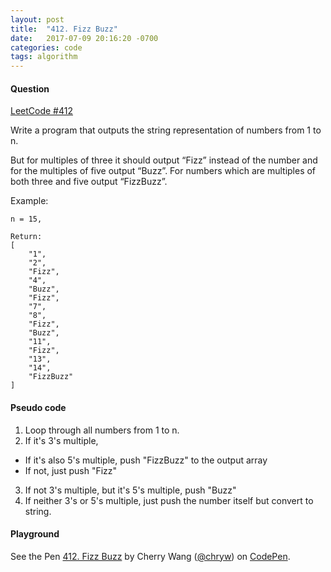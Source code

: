 ```yaml
---
layout: post
title:  "412. Fizz Buzz"
date:   2017-07-09 20:16:20 -0700
categories: code
tags: algorithm
---
```


#### Question

[LeetCode #412](https://leetcode.com/problems/fizz-buzz/#/description)

Write a program that outputs the string representation of numbers from 1 to n.

But for multiples of three it should output “Fizz” instead of the number and for the multiples of five output “Buzz”. For numbers which are multiples of both three and five output “FizzBuzz”.

Example:

```
n = 15,

Return:
[
    "1",
    "2",
    "Fizz",
    "4",
    "Buzz",
    "Fizz",
    "7",
    "8",
    "Fizz",
    "Buzz",
    "11",
    "Fizz",
    "13",
    "14",
    "FizzBuzz"
]
```

#### Pseudo code
1. Loop through all numbers from 1 to n.
2. If it's 3's multiple,
  - If it's also 5's multiple, push "FizzBuzz" to the output array
  - If not, just push "Fizz"
3. If not 3's multiple, but it's 5's multiple, push "Buzz"
4. If neither 3's or 5's multiple, just push the number itself but convert to string.

#### Playground

<p data-height="600" data-theme-id="light" data-slug-hash="YQdQKO" data-default-tab="js,result" data-user="chryw" data-embed-version="2" data-pen-title="412. Fizz Buzz" class="codepen">See the Pen <a href="https://codepen.io/chryw/pen/YQdQKO/">412. Fizz Buzz</a> by Cherry Wang (<a href="https://codepen.io/chryw">@chryw</a>) on <a href="https://codepen.io">CodePen</a>.</p>
<script async src="https://production-assets.codepen.io/assets/embed/ei.js"></script>
